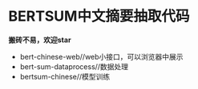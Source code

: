 # BERTSUM中文摘要抽取代码

**搬砖不易，欢迎star**
- bert-chinese-web//web小接口，可以浏览器中展示
- bert-sum-dataprocess//数据处理
- bertsum-chinese//模型训练
